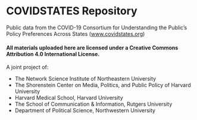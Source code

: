 # COVIDSTATES Repository

Public data from the COVID-19 Consortium for Understanding the Public’s Policy Preferences Across States (www.covidstates.org)

#### All materials uploaded here are licensed under a Creative Commons Attribution 4.0 International License.   

A joint project of:

- The Network Science Institute of Northeastern University
- The Shorenstein Center on Media, Politics, and Public Policy of Harvard University
- Harvard Medical School, Harvard University
- The School of Communication & Information, Rutgers University
- Department of Political Science, Northwestern University

